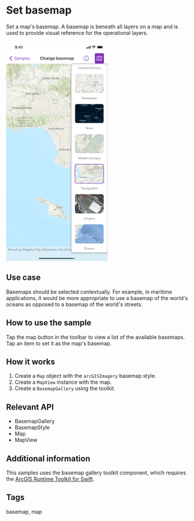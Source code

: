 # Set basemap

Set a map's basemap. A basemap is beneath all layers on a map and is used to provide visual reference for the operational layers.

![Image of set basemap](set-basemap.png)

## Use case

Basemaps should be selected contextually. For example, in maritime applications, it would be more appropriate to use a basemap of the world's oceans as opposed to a basemap of the world's streets.

## How to use the sample

Tap the map button in the toolbar to view a list of the available basemaps. Tap an item to set it as the map's basemap.

## How it works

1. Create a `Map` object with the `arcGISImagery` basemap style.
2. Create a `MapView` instance with the map.
3. Create a `BasemapGallery` using the toolkit.

## Relevant API

* BasemapGallery
* BasemapStyle
* Map
* MapView

## Additional information

This samples uses the basemap gallery toolkit component, which requires the [ArcGIS Runtime Toolkit for Swift](https://github.com/ArcGIS/arcgis-maps-sdk-swift-toolkit).

## Tags

basemap, map
